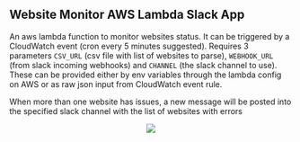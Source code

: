 ## Website Monitor AWS Lambda Slack App

An aws lambda function to monitor websites status.
It can be triggered by a CloudWatch event (cron every 5 minutes suggested).
Requires 3 parameters `CSV_URL` (csv file with list of websites to parse), `WEBHOOK_URL` (from slack incoming webhooks) and `CHANNEL` (the slack channel to use).
These can be provided either by env variables through the lambda config on AWS or as raw json input from CloudWatch event rule.

When more than one website has issues, a new message will be posted into the specified slack channel with the list of websites with errors

<p align="center">
  <img src="http://ns3003669.ip-37-187-17.eu/img/monitor_lambda_slack_thumb.png"/>
</p>


